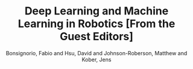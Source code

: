 ---
collection: journal
permalink: /publications/Bonsignorio2020RAM
pubtype: journal 
title: "Deep Learning and Machine Learning in Robotics [From the Guest Editors]" 
author: "Bonsignorio, Fabio and Hsu, David and Johnson-Roberson, Matthew and Kober, Jens" 
year: 2020
avenue: IEEE Robotics \& Automation Magazine 
url: https://ieeexplore.ieee.org/document/9113363 
pages: 20--21 
code:  
video:  
abstract: 
---